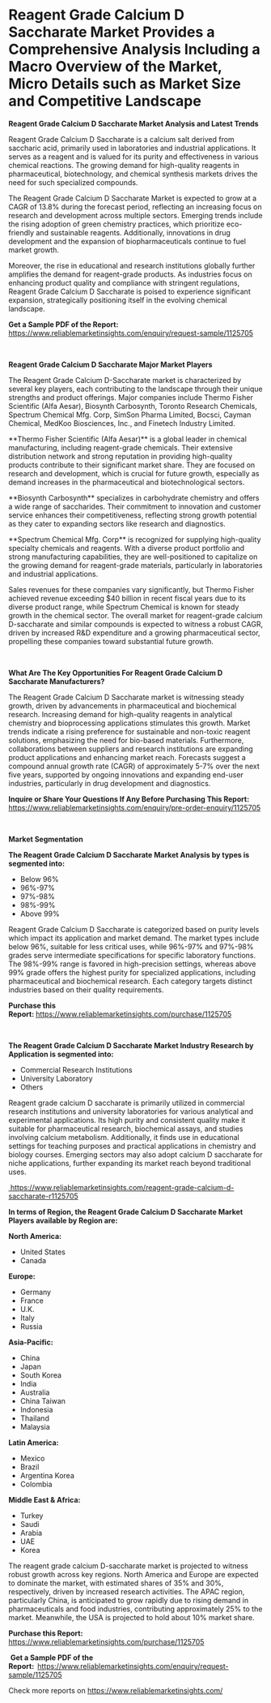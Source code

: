 <p><h1>Reagent Grade Calcium D Saccharate Market Provides a Comprehensive Analysis Including a Macro Overview of the Market, Micro Details such as Market Size and Competitive Landscape</h1></p><p><strong>Reagent Grade Calcium D Saccharate Market Analysis and Latest Trends</strong></p>
<p><p>Reagent Grade Calcium D Saccharate is a calcium salt derived from saccharic acid, primarily used in laboratories and industrial applications. It serves as a reagent and is valued for its purity and effectiveness in various chemical reactions. The growing demand for high-quality reagents in pharmaceutical, biotechnology, and chemical synthesis markets drives the need for such specialized compounds.</p><p>The Reagent Grade Calcium D Saccharate Market is expected to grow at a CAGR of 13.8% during the forecast period, reflecting an increasing focus on research and development across multiple sectors. Emerging trends include the rising adoption of green chemistry practices, which prioritize eco-friendly and sustainable reagents. Additionally, innovations in drug development and the expansion of biopharmaceuticals continue to fuel market growth.</p><p>Moreover, the rise in educational and research institutions globally further amplifies the demand for reagent-grade products. As industries focus on enhancing product quality and compliance with stringent regulations, Reagent Grade Calcium D Saccharate is poised to experience significant expansion, strategically positioning itself in the evolving chemical landscape.</p></p>
<p><strong>Get a Sample PDF of the Report:&nbsp;</strong> <a href="https://www.reliablemarketinsights.com/enquiry/request-sample/1125705?utm_campaign=2095&utm_medium=2&utm_source=Github&utm_content=ia&utm_term=01022025&utm_id=reagent-grade-calcium-d-saccharate">https://www.reliablemarketinsights.com/enquiry/request-sample/1125705</a></p>
<p>&nbsp;</p>
<p><strong>Reagent Grade Calcium D Saccharate Major Market Players</strong></p>
<p><p>The Reagent Grade Calcium D-Saccharate market is characterized by several key players, each contributing to the landscape through their unique strengths and product offerings. Major companies include Thermo Fisher Scientific (Alfa Aesar), Biosynth Carbosynth, Toronto Research Chemicals, Spectrum Chemical Mfg. Corp, SimSon Pharma Limited, Bocsci, Cayman Chemical, MedKoo Biosciences, Inc., and Finetech Industry Limited.</p><p>**Thermo Fisher Scientific (Alfa Aesar)** is a global leader in chemical manufacturing, including reagent-grade chemicals. Their extensive distribution network and strong reputation in providing high-quality products contribute to their significant market share. They are focused on research and development, which is crucial for future growth, especially as demand increases in the pharmaceutical and biotechnological sectors.</p><p>**Biosynth Carbosynth** specializes in carbohydrate chemistry and offers a wide range of saccharides. Their commitment to innovation and customer service enhances their competitiveness, reflecting strong growth potential as they cater to expanding sectors like research and diagnostics.</p><p>**Spectrum Chemical Mfg. Corp** is recognized for supplying high-quality specialty chemicals and reagents. With a diverse product portfolio and strong manufacturing capabilities, they are well-positioned to capitalize on the growing demand for reagent-grade materials, particularly in laboratories and industrial applications.</p><p>Sales revenues for these companies vary significantly, but Thermo Fisher achieved revenue exceeding $40 billion in recent fiscal years due to its diverse product range, while Spectrum Chemical is known for steady growth in the chemical sector. The overall market for reagent-grade calcium D-saccharate and similar compounds is expected to witness a robust CAGR, driven by increased R&D expenditure and a growing pharmaceutical sector, propelling these companies toward substantial future growth.</p></p>
<p>&nbsp;</p>
<p><strong>What Are The Key Opportunities For Reagent Grade Calcium D Saccharate Manufacturers?</strong></p>
<p><p>The Reagent Grade Calcium D Saccharate market is witnessing steady growth, driven by advancements in pharmaceutical and biochemical research. Increasing demand for high-quality reagents in analytical chemistry and bioprocessing applications stimulates this growth. Market trends indicate a rising preference for sustainable and non-toxic reagent solutions, emphasizing the need for bio-based materials. Furthermore, collaborations between suppliers and research institutions are expanding product applications and enhancing market reach. Forecasts suggest a compound annual growth rate (CAGR) of approximately 5-7% over the next five years, supported by ongoing innovations and expanding end-user industries, particularly in drug development and diagnostics.</p></p>
<p><strong>Inquire or Share Your Questions If Any Before Purchasing This Report:</strong> <a href="https://www.reliablemarketinsights.com/enquiry/pre-order-enquiry/1125705?utm_campaign=2095&utm_medium=2&utm_source=Github&utm_content=ia&utm_term=01022025&utm_id=reagent-grade-calcium-d-saccharate">https://www.reliablemarketinsights.com/enquiry/pre-order-enquiry/1125705</a></p>
<p>&nbsp;</p>
<p><strong>Market Segmentation</strong></p>
<p><strong>The Reagent Grade Calcium D Saccharate Market Analysis by types is segmented into:</strong></p>
<p><ul><li>Below 96%</li><li>96%-97%</li><li>97%-98%</li><li>98%-99%</li><li>Above 99%</li></ul></p>
<p><p>Reagent Grade Calcium D Saccharate is categorized based on purity levels which impact its application and market demand. The market types include below 96%, suitable for less critical uses, while 96%-97% and 97%-98% grades serve intermediate specifications for specific laboratory functions. The 98%-99% range is favored in high-precision settings, whereas above 99% grade offers the highest purity for specialized applications, including pharmaceutical and biochemical research. Each category targets distinct industries based on their quality requirements.</p></p>
<p><strong>Purchase this Report:&nbsp;</strong><a href="https://www.reliablemarketinsights.com/purchase/1125705?utm_campaign=2095&utm_medium=2&utm_source=Github&utm_content=ia&utm_term=01022025&utm_id=reagent-grade-calcium-d-saccharate">https://www.reliablemarketinsights.com/purchase/1125705</a></p>
<p>&nbsp;</p>
<p><strong>The Reagent Grade Calcium D Saccharate Market Industry Research by Application is segmented into:</strong></p>
<p><ul><li>Commercial Research Institutions</li><li>University Laboratory</li><li>Others</li></ul></p>
<p><p>Reagent grade calcium D saccharate is primarily utilized in commercial research institutions and university laboratories for various analytical and experimental applications. Its high purity and consistent quality make it suitable for pharmaceutical research, biochemical assays, and studies involving calcium metabolism. Additionally, it finds use in educational settings for teaching purposes and practical applications in chemistry and biology courses. Emerging sectors may also adopt calcium D saccharate for niche applications, further expanding its market reach beyond traditional uses.</p></p>
<p><a href="https://www.reliablemarketinsights.com/reagent-grade-calcium-d-saccharate-r1125705?utm_campaign=2095&utm_medium=2&utm_source=Github&utm_content=ia&utm_term=01022025&utm_id=reagent-grade-calcium-d-saccharate">&nbsp;https://www.reliablemarketinsights.com/reagent-grade-calcium-d-saccharate-r1125705</a></p>
<p><strong>In terms of Region, the Reagent Grade Calcium D Saccharate Market Players available by Region are:</strong></p>
<p>
    <p> <strong> North America: </strong>
        <ul>
            <li>United States</li>
            <li>Canada</li>
        </ul>
        </p> 
    <p> <strong> Europe: </strong>
        <ul>
            <li>Germany</li>
            <li>France</li>
            <li>U.K.</li>
            <li>Italy</li>
            <li>Russia</li>
        </ul>
        </p> 
    <p> <strong> Asia-Pacific: </strong>
        <ul>
            <li>China</li>
            <li>Japan</li>
            <li>South Korea</li>
            <li>India</li>
            <li>Australia</li>
            <li>China Taiwan</li>
            <li>Indonesia</li>
            <li>Thailand</li>
            <li>Malaysia</li>
        </ul>
        </p> 
    <p> <strong> Latin America: </strong>
        <ul>
            <li>Mexico</li>
            <li>Brazil</li>
            <li>Argentina Korea</li>
            <li>Colombia</li>
        </ul>
        </p> 
    <p> <strong> Middle East & Africa: </strong>
        <ul>
            <li>Turkey</li>
            <li>Saudi</li>
            <li>Arabia</li>
            <li>UAE</li>
            <li>Korea</li>
        </ul>
    </p>
    </p>
<p><p>The reagent grade calcium D-saccharate market is projected to witness robust growth across key regions. North America and Europe are expected to dominate the market, with estimated shares of 35% and 30%, respectively, driven by increased research activities. The APAC region, particularly China, is anticipated to grow rapidly due to rising demand in pharmaceuticals and food industries, contributing approximately 25% to the market. Meanwhile, the USA is projected to hold about 10% market share.</p></p>
<p><strong>Purchase this Report: </strong><a href="https://www.reliablemarketinsights.com/purchase/1125705?utm_campaign=2095&utm_medium=2&utm_source=Github&utm_content=ia&utm_term=01022025&utm_id=reagent-grade-calcium-d-saccharate">https://www.reliablemarketinsights.com/purchase/1125705</a></p>
<p>&nbsp;<strong>Get a Sample PDF of the Report:&nbsp;&nbsp;</strong><a href="https://www.reliablemarketinsights.com/enquiry/request-sample/1125705?utm_campaign=2095&utm_medium=2&utm_source=Github&utm_content=ia&utm_term=01022025&utm_id=reagent-grade-calcium-d-saccharate">https://www.reliablemarketinsights.com/enquiry/request-sample/1125705</a></p>
<p><strong></strong></p>
<p>Check more reports on <a href="https://www.reliablemarketinsights.com/?utm_campaign=2095&utm_medium=2&utm_source=Github&utm_content=ia&utm_term=01022025&utm_id=reagent-grade-calcium-d-saccharate">https://www.reliablemarketinsights.com/</a></p>
